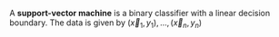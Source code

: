 A **support-vector machine** is a binary classifier with a linear decision boundary. The data is given by $(\vec{x}_1, y_1), \dots, (\vec{x}_n, y_n)$